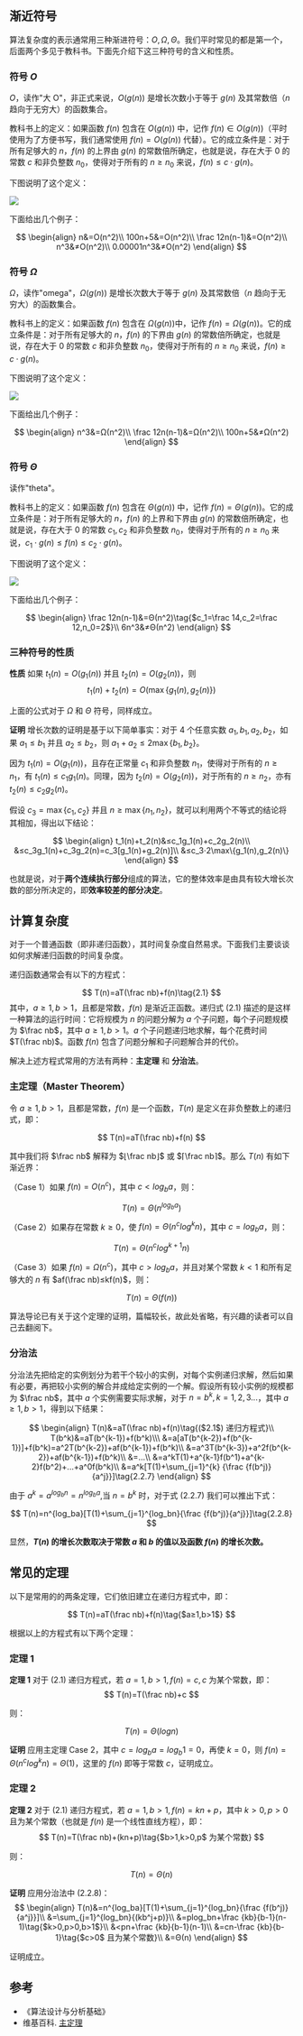 ## 渐近符号

算法复杂度的表示通常用三种渐进符号：$O, Ω, Θ$。我们平时常见的都是第一个，后面两个多见于教科书。下面先介绍下这三种符号的含义和性质。

### 符号 $O$

$O$，读作"大 O"，非正式来说，$O(g(n))$ 是增长次数小于等于 $g(n)$ 及其常数倍（$n$ 趋向于无穷大）的函数集合。

教科书上的定义：如果函数 $f(n)$ 包含在 $O(g(n))$ 中，记作 $f(n)∈O(g(n))$（平时使用为了方便书写，我们通常使用 $f(n)=O(g(n))$ 代替）。它的成立条件是：对于所有足够大的 $n$，$f(n)$ 的上界由 $g(n)$ 的常数倍所确定，也就是说，存在大于 $0$ 的常数 $c$ 和非负整数 $n_0$，使得对于所有的 $n≥n_0$ 来说，$f(n)≤c⋅g(n)$。

下图说明了这个定义：

![](https://resource.ethsonliu.com/image/20180405_01.png)


下面给出几个例子：

$$
\begin{align}
n&=O(n^2)\\
100n+5&=O(n^2)\\
\frac 12n(n-1)&=O(n^2)\\
n^3&≠O(n^2)\\
0.00001n^3&≠O(n^2)
\end{align}
$$

### 符号 $Ω$

$Ω$，读作"omega"，$Ω(g(n))$ 是增长次数大于等于 $g(n)$ 及其常数倍（$n$ 趋向于无穷大）的函数集合。

教科书上的定义：如果函数 $f(n)$ 包含在 $Ω(g(n))$中，记作 $f(n)=Ω(g(n))$。它的成立条件是：对于所有足够大的 $n$，$f(n)$ 的下界由 $g(n)$ 的常数倍所确定，也就是说，存在大于 $0$ 的常数 $c$ 和非负整数 $n_0$，使得对于所有的 $n≥n_0$ 来说，$f(n)≥c⋅g(n)$。 

下图说明了这个定义：

![](https://resource.ethsonliu.com/image/20180405_02.png)

下面给出几个例子：

$$
\begin{align}
n^3&=Ω(n^2)\\
\frac 12n(n-1)&=Ω(n^2)\\
100n+5&≠Ω(n^2)
\end{align}
$$

### 符号 $Θ$

读作"theta"。

教科书上的定义：如果函数 $f(n)$ 包含在 $Θ(g(n))$ 中，记作 $f(n)=Θ(g(n))$。它的成立条件是：对于所有足够大的 $n$，$f(n)$ 的上界和下界由 $g(n)$ 的常数倍所确定，也就是说，存在大于 $0$ 的常数 $c_1, c_2$ 和非负整数 $n_0$，使得对于所有的 $n≥n_0$ 来说，$c_1⋅g(n)≤f(n)≤c_2⋅g(n)$。

下图说明了这个定义：

![](https://resource.ethsonliu.com/image/20180405_03.png)

下面给出几个例子：

$$
\begin{align}
\frac 12n(n-1)&=Θ(n^2)\tag{$c_1=\frac 14,c_2=\frac 12,n_0=2$}\\
6n^3&≠Θ(n^2)
\end{align}
$$

### 三种符号的性质

**性质** 如果 $t_1(n)=O(g_1(n))$ 并且 $t_2(n)=O(g_2(n))$，则
$$
t_1(n)+t_2(n)=O(\max\{g_1(n),g_2(n)\})
$$

上面的公式对于 $Ω$ 和 $Θ$ 符号，同样成立。

**证明** 增长次数的证明是基于以下简单事实：对于 $4$ 个任意实数 $a_1,b_1,a_2,b_2$，如果 $a_1≤b_1$ 并且 $a_2≤b_2$，则 $a_1+a_2≤2\max\{b_1,b_2\}$。

因为 $t_1(n)=O(g_1(n))$，且存在正常量 $c_1$ 和非负整数 $n_1$，使得对于所有的 $n≥n_1$，有 $t_1(n)≤c_1g_1(n)$。同理，因为 $t_2(n)=O(g_2(n))$，对于所有的 $n≥n_2$，亦有 $t_2(n)≤c_2g_2(n)$。

假设 $c_3=\max\{c_1,c_2\}$ 并且 $n≥\max\{n_1,n_2\}$，就可以利用两个不等式的结论将其相加，得出以下结论：

$$
\begin{align}
t_1(n)+t_2(n)&≤c_1g_1(n)+c_2g_2(n)\\
             &≤c_3g_1(n)+c_3g_2(n)=c_3[g_1(n)+g_2(n)]\\
             &≤c_3⋅2\max\{g_1(n),g_2(n)\}
\end{align}
$$

也就是说，对于**两个连续执行部分**组成的算法，它的整体效率是由具有较大增长次数的部分所决定的，即**效率较差的部分决定**。

## 计算复杂度

对于一个普通函数（即非递归函数），其时间复杂度自然易求。下面我们主要谈谈如何求解递归函数的时间复杂度。

递归函数通常会有以下的方程式：

$$
T(n)=aT(\frac nb)+f(n)\tag{2.1}
$$
其中，$a≥1,b>1$，且都是常数，$f(n)$ 是渐近正函数。递归式 $(2.1)$ 描述的是这样一种算法的运行时间：它将规模为 $n$ 的问题分解为 $a$ 个子问题，每个子问题规模为 $\frac nb$，其中 $a≥1,b>1$。$a$ 个子问题递归地求解，每个花费时间 $T(\frac nb)$。函数 $f(n)$ 包含了问题分解和子问题解合并的代价。

解决上述方程式常用的方法有两种：**主定理** 和 **分治法**。

### 主定理（Master Theorem）

令 $a≥1,b>1$，且都是常数，$f(n)$ 是一个函数，$T(n)$ 是定义在非负整数上的递归式，即：

$$
T(n)=aT(\frac nb)+f(n)
$$

其中我们将 $\frac nb$ 解释为 $⌊\frac nb⌋$ 或 $⌈\frac nb⌉$。那么 $T(n)$ 有如下渐近界：

（Case 1）如果 $f(n)=O(n^c)$，其中 $c<log_ba$，则：

$$
T(n)=Θ(n^{log_ba})
$$

（Case 2）如果存在常数 $k≥0$，使 $f(n)=Θ(n^clog^{k}n)$，其中 $c=log_ba$，则：

$$
T(n)=Θ(n^clog^{k+1}n)
$$

（Case 3）如果 $f(n)=Ω(n^c)$，其中 $c>log_ba$，并且对某个常数 $k<1$ 和所有足够大的 $n$ 有 $af(\frac nb)≤kf(n)$，则：

$$
T(n)=Θ(f(n))
$$

算法导论已有关于这个定理的证明，篇幅较长，故此处省略，有兴趣的读者可以自己去翻阅下。

### 分治法

分治法先把给定的实例划分为若干个较小的实例，对每个实例递归求解，然后如果有必要，再把较小实例的解合并成给定实例的一个解。假设所有较小实例的规模都为 $\frac nb$，其中 $a$ 个实例需要实际求解，对于 $n=b^k,k=1,2,3...$，其中 $a≥1,b>1$，得到以下结果：

$$
\begin{align}
T(n)&=aT(\frac nb)+f(n)\tag{($2.1$) 递归方程式}\\
T(b^k)&=aT(b^{k-1})+f(b^k)\\\
      &=a[aT(b^{k-2})+f(b^{k-1})]+f(b^k)=a^2T(b^{k-2})+af(b^{k-1})+f(b^k)\\
      &=a^3T(b^{k-3})+a^2f(b^{k-2})+af(b^{k-1})+f(b^k)\\
      &=...\\
      &=a^kT(1)+a^{k-1}f(b^1)+a^{k-2}f(b^2)+...+a^0f(b^k)\\
      &=a^k[T(1)+\sum_{j=1}^{k} {\frac {f(b^j)}{a^j}}]\tag{2.2.7}
\end{align}
$$

由于 $a^k=a^{log_bn}=n^{log_ba}$,当 $n=b^k$ 时，对于式 $(2.2.7)$ 我们可以推出下式：

$$
T(n)=n^{log_ba}[T(1)+\sum_{j=1}^{log_bn}{\frac {f(b^j)}{a^j}}]\tag{2.2.8}
$$

显然，**$T(n)$ 的增长次数取决于常数 $a$ 和 $b$ 的值以及函数 $f(n)$ 的增长次数。**

## 常见的定理

以下是常用的的两条定理，它们依旧建立在递归方程式中，即：

$$
T(n)=aT(\frac nb)+f(n)\tag{$a≥1,b>1$}
$$

根据以上的方程式有以下两个定理：

### 定理 1

**定理 1** 对于 $(2.1)$ 递归方程式，若 $a=1,b>1,f(n)=c,c$ 为某个常数，即：
$$
T(n)=T(\frac nb)+c
$$

则：

$$
T(n)=Θ(logn)
$$

**证明** 应用主定理 Case 2，其中 $c=log_ba=log_b1=0$，再使 $k=0$，则 $f(n)=Θ(n^clog^kn)=Θ(1)$，这里的 $f(n)$ 即等于常数 $c$，证明成立。

### 定理 2

**定理 2** 对于 $(2.1)$ 递归方程式，若 $a=1,b>1,f(n)=kn+p$，其中 $k>0,p>0$ 且为某个常数（也就是 $f(n)$ 是一个线性直线方程），即：
$$
T(n)=T(\frac nb)+(kn+p)\tag{$b>1,k>0,p$ 为某个常数}
$$

则：

$$
T(n)=Θ(n)
$$

**证明** 应用分治法中 $(2.2.8)$：
$$
\begin{align}
T(n)&=n^{log_ba}[T(1)+\sum_{j=1}^{log_bn}{\frac {f(b^j)}{a^j}}]\\
&=\sum_{j=1}^{log_bn}{(kb^j+p)}\\
&=plog_bn+\frac {kb}{b-1}(n-1)\tag{$k>0,p>0,b>1$}\\
&<pn+\frac {kb}{b-1}(n-1)\\
&=cn-\frac {kb}{b-1}\tag{$c>0$ 且为某个常数}\\
&=Θ(n)
\end{align}
$$

证明成立。

## 参考

- 《算法设计与分析基础》
- 维基百科. [主定理](https://zh.wikipedia.org/wiki/%E4%B8%BB%E5%AE%9A%E7%90%86)
